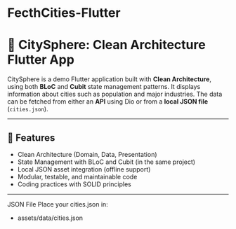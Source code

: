 # FecthCities-Flutter
# 🌆 CitySphere: Clean Architecture Flutter App

CitySphere is a demo Flutter application built with **Clean Architecture**, using both **BLoC** and **Cubit** state management patterns. It displays information about cities such as population and major industries. The data can be fetched from either an **API** using Dio or from a **local JSON file** (`cities.json`).

---

## 🔧 Features

- Clean Architecture (Domain, Data, Presentation)
- State Management with BLoC and Cubit (in the same project)
- Local JSON asset integration (offline support)
- Modular, testable, and maintainable code
- Coding practices with SOLID principles

---

JSON File
Place your cities.json in:
- assets/data/cities.json
